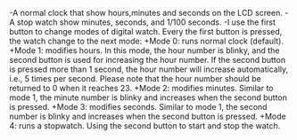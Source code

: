 -A normal clock that show hours,minutes and seconds on the LCD screen.
-A stop watch show minutes, seconds, and 1/100 seconds.
-I use the first button to change modes of digital watch. Every the first button is pressed, the watch change to the next mode:
 +Mode 0: runs normal clock (default).
 +Mode 1: modifies hours. In this mode, the hour number is blinky, and the second button is used for increasing the hour number.  If the second button is pressed more than 1 second, the hour number will increase automatically, i.e., 5 times per second. Please note that the hour number should be returned to 0 when it reaches 23.
 +Mode 2: modifies minutes. Similar to mode 1, the minute number is blinky and increases when the second button is pressed.
 +Mode 3: modifies seconds. Similar to mode 1, the second number is blinky and increases when the second button is pressed.
 +Mode 4: runs a stopwatch. Using the second button to start and stop the watch.  

